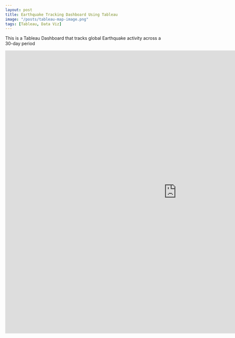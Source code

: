 ```yaml
---
layout: post
title: Earthquake Tracking Dashboard Using Tableau
image: "/posts/tableau-map-image.png"
tags: [Tableau, Data Viz]
---
```


This is a Tableau Dashboard that tracks global Earthquake activity across a 30-day period

<iframe seamless frameborder="0" src="https://public.tableau.com/views/EarthQuakeDashboard_16863248536920/DSIEarthquakeTracker?:embed=yes&:display_count=yes&:showVizHome=no" width = '1090' height = '900'></iframe>
